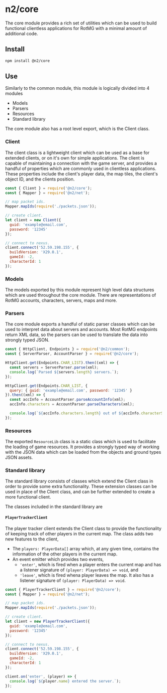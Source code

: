 # n2/core

The core module provides a rich set of utilities which can be used to build functional clientless applications for RotMG with a minimal amount of additional code.

## Install

```bash
npm install @n2/core
```

## Use

Similarly to the common module, this module is logically divided into 4 modules

+ Models
+ Parsers
+ Resources
+ Standard library

The core module also has a root level export, which is the Client class.

### Client

The client class is a lightweight client which can be used as a base for extended clients, or on it's own for simple applications. The client is capable of maintaining a connection with the game server, and provides a handful of properties which are commonly used in clientless applications. These properties include the client's player data, the map tiles, the client's object ID, and the clients position.

```javascript
const { Client } = require('@n2/core');
const { Mapper } = require('@n2/net');

// map packet ids.
Mapper.mapIds(require('./packets.json'));

// create client.
let client = new Client({
  guid: 'example@email.com',
  password: '12345'
});

// connect to nexus.
client.connect('52.59.198.155', {
  buildVersion: 'X29.0.1',
  gameId: -2,
  characterId: 1
});

```

### Models

The models exported by this module represent high level data structures which are used throughout the core module. There are representations of RotMG accounts, characters, servers, maps and more.

### Parsers

The core module exports a handful of static parser classes which can be used to interpret data about servers and accounts. Most RotMG endpoints return XML data, so the parsers can be used to translate the data into strongly typed JSON.

```javascript
const { HttpClient, Endpoints } = require('@n2/common');
const { ServerParser, AccountParser } = require('@n2/core');

HttpClient.get(Endpoints.CHAR_LIST).then((xml) => {
  const servers = ServerParser.parse(xml);
  console.log(`Parsed ${servers.length} servers.`);
});

HttpClient.get(Endpoints.CHAR_LIST, {
  query: { guid: 'example@email.com', password: '12345' }
}).then((xml) => {
  const accInfo = AccountParser.parseAccountInfo(xml);
  accInfo.characters = AccountParser.parseCharacters(xml);

  console.log(`${accInfo.characters.length} out of ${accInfo.characterSlots} filled.`);
});

```

### Resources

The exported `ResourceLib` class is a static class which is used to facilitate the loading of game resources. It provides a strongly typed way of working with the JSON data which can be loaded from the objects and ground types JSON assets.

### Standard library

The standard library consists of classes which extend the Client class in order to provide some extra functionality. These extension classes can be used in place of the Client class, and can be further extended to create a more functional client.

The classes included in the standard library are

#### `PlayerTrackerClient`

The player tracker client extends the Client class to provide the functionality of keeping track of other players in the current map. The class adds two new features to the client,

+ The `players: PlayerData[]` array which, at any given time, contains the information of the other players in the current map.
+ An event emitter which provides two events,
  + `'enter'`, which is fired when a player enters the current map and has a listener signature of `(player: PlayerData) => void`, and
  + `'leave'`, which is fired whena player leaves the map. It also has a listener signature of `(player: PlayerData) => void`.

```javascript
const { PlayerTrackerClient } = require('@n2/core');
const { Mapper } = require('@n2/net');

// map packet ids.
Mapper.mapIds(require('./packets.json'));

// create client.
let client = new PlayerTrackerClient({
  guid: 'example@email.com',
  password: '12345'
});

// connect to nexus.
client.connect('52.59.198.155', {
  buildVersion: 'X29.0.1',
  gameId: -2,
  characterId: 1
});

client.on('enter', (player) => {
  console.log(`${player.name} entered the server.`);
});

```
